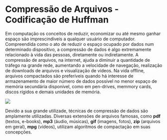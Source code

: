 # Compressão de Arquivos - Codificação de Huffman

Em computação os conceitos de reduzir, economizar ou até mesmo ganhar espaço são imprescindíveis a qualquer usuário de computador. Compreendida como o ato de reduzir o espaço ocupado por dados num determinado dispositivo, a compressão de dados é algo extremamente relacionado à vida das pessoas, diretamente ou indiretamente. A compressão de arquivos, na internet, ajuda a diminuir a quantidade de tráfego na grande rede, aumentando a velocidade de navegação, realização de downloads de arquivos e visualização de vídeos. Na vida offline, arquivos compactados são preferíveis quando há interesse de armazenamento de maior número de dados possível no menor espaço de memória secundária disponível, como em pen-drives, memmory cards, discos rígidos e demais unidades de memória.

<img src="https://github.com/caio-emiliano/Huffman-Compression/blob/main/Images/compressao.png">

Devido a sua grande utilizade, técnicas de compressão de dados são amplamente utilizadas. Diversas extensões de arquivos famosas, como **pdf** (textos, e-books), **mp3** (áudio, músicas), **gif** (imagens, fotos), **zip** (arquivos em geral), **mpg** (vídeos), utilizam algoritmos de compactação em suas concepções.


